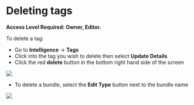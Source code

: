 # Deleting tags

**Access Level Required: Owner, Editor.**

To delete a tag:

* Go to **Intelligence** -> **Tags**
* Click into the tag you wish to delete then select **Update Details**
* Click the red **delete** button in the bottom right hand side of the screen

![](<../../.gitbook/assets/deleting tags 1.gif>)

* To delete a bundle, select the **Edit Type** button next to the bundle name

![](<../../.gitbook/assets/deleting a tag bundle.gif>)
